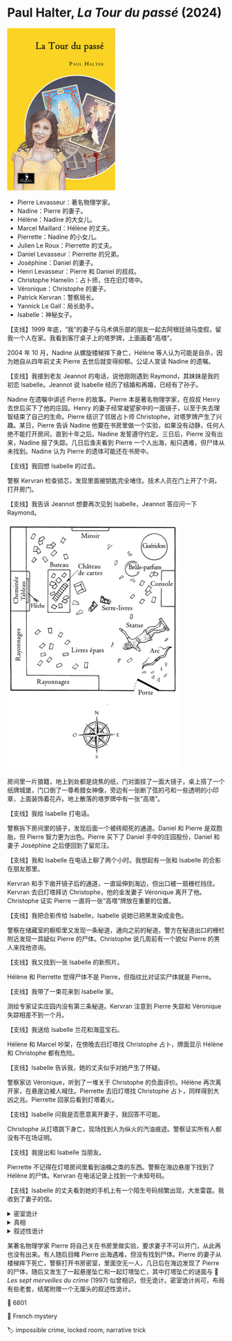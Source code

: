 # Paul Halter, <i>La Tour du passé</i> (2024)

<img src=images/2024_cover.jpg width=250/>

* Pierre Levasseur：著名物理学家。
* Nadine：Pierre 的妻子。
* Hélène：Nadine 的大女儿。
* Marcel Maillard：Hélène 的丈夫。
* Pierrette：Nadine 的小女儿。
* Julien Le Roux：Pierrette 的丈夫。
* Daniel Levasseur：Pierrette 的兄弟。
* Joséphine：Daniel 的妻子。
* Henri Levasseur：Pierre 和 Daniel 的叔叔。
* Christophe Hamelin：占卜师，住在旧灯塔中。
* Véronique：Christophe 的妻子。
* Patrick Kervran：警察局长。
* Yannick Le Gall：局长助手。
* Isabelle：神秘女子。

【支线】1999 年底，“我”的妻子与马术俱乐部的朋友一起去阿根廷骑马度假，留我一个人在家。我看到客厅桌子上的塔罗牌，上面画着“高塔”。

2004 年 10 月，Nadine 从螺旋楼梯摔下身亡，Hélène 等人认为可能是自杀，因为她自从四年前丈夫 Pierre 去世后就变得抑郁。公证人宣读 Nadine 的遗嘱。

【支线】我接到老友 Jeannot 的电话，说他刚刚遇到 Raymond，其妹妹是我的初恋 Isabelle。Jeannot 说 Isabelle 经历了结婚和再婚，已经有了孙子。

Nadine 在遗嘱中讲述 Pierre 的故事。Pierre 本是著名物理学家，在叔叔 Henry 去世后买下了他的庄园。Henry 的妻子经常凝望家中的一面镜子，以至于失去理智结束了自己的生命。Pierre 结识了邻居占卜师 Christophe，对塔罗牌产生了兴趣。某日，Pierre 告诉 Nadine 他要在书房里做一个实验，如果没有动静，任何人绝不能打开房间，直到十年之后。Nadine 发誓遵守约定。三日后，Pierre 没有出来，Nadine 报了失踪。几日后渔夫看到 Pierre 一个人出海，船只遇难，但尸体从未找到。Nadine 认为 Pierre 的遗体可能还在书房中。

【支线】我回想 Isabelle 的过去。

警察 Kervran 检查锁芯，发现里面被钥匙完全堵住。技术人员在门上开了个洞，打开房门。

【支线】我告诉 Jeannot 想要再次见到 Isabelle，Jeannot 答应问一下 Raymond。

<img src=images/2024_room.jpg width=400/>

房间里一片狼籍，地上到处都是烧焦的纸，门对面挂了一面大镜子，桌上搭了一个纸牌城堡，门口倒了一尊希腊女神像，旁边有一张断了弦的弓和一些透明的小印章，上面装饰着花卉。地上散落的塔罗牌中有一张“高塔”。

【支线】我给 Isabelle 打电话。

警察拆下房间里的镜子，发现后面一个被砖砌死的通道。Daniel 和 Pierre 是双胞胎，但 Pierre 智力更为出色。Pierre 买下了 Daniel 手中的庄园股份，Daniel 和妻子 Joséphine 之后便回到了留尼汪。

【支线】我和 Isabelle 在电话上聊了两个小时。我想起有一张和 Isabelle 的合影在朋友那里。

Kervran 和手下凿开镜子后的通道，一直延伸到海边，但出口被一扇栅栏挡住。Kervran 去旧灯塔拜访 Christophe，他的金发妻子 Véronique 离开了他。Christophe 证实 Pierre 一直将一张“高塔”牌放在重要的位置。

【支线】我把合影传给 Isabelle，Isabelle 说她已把黑发染成金色。

警察在储藏室的橱柜里又发现一条秘道，通向之前的秘道。警方在秘道出口的栅栏附近发现一具疑似 Pierre 的尸体。Christophe 说几周前有一个貌似 Pierre 的男人来找他咨询。

【支线】我又找到一张 Isabelle 的新照片。

Hélène 和 Pierrette 觉得尸体不是 Pierre，但指纹比对证实尸体就是 Pierre。

【支线】我带了一束花来到 Isabelle 家。

测绘专家证实庄园内没有第三条秘道。Kervran 注意到 Pierre 失踪和 Véronique 失踪相差不到一个月。

【支线】我送给 Isabelle 兰花和海蓝宝石。

Hélène 和 Marcel 吵架，在傍晚去旧灯塔找 Christophe 占卜，牌面显示 Hélène 和 Christophe 都有危险。

【支线】Isabelle 告诉我，她的丈夫似乎对她产生了怀疑。

警察家访 Véronique，听到了一堆关于 Christophe 的负面评价。Hélène 再次离开家，在悬崖边被人喊住。Pierrette 去旧灯塔找 Christophe 占卜，同样得到大凶之兆。Pierrette 回家后看到灯塔着火。

【支线】Isabelle 问我是否愿意离开妻子，我回答不可能。

Christophe 从灯塔跳下身亡，现场找到人为纵火的汽油痕迹。警察证实所有人都没有不在场证明。

【支线】我提出和 Isabelle 当朋友。

Pierrette 不记得在灯塔房间里看到油桶之类的东西。警察在海边悬崖下找到了 Hélène 的尸体。Kervran 在电话记录上找到一个未知号码。

【支线】Isabelle 的丈夫看到她的手机上有一个陌生号码频繁出现，大发雷霆。我收到了妻子的信。

<details><summary>密室诡计</summary>
犯人用绳子把一把弓绷紧，然后将它夹在墙和锁的按钮之间，两个触点用有黏性的小花印章垫住。犯人把一张涂有鞭炮粉的皱纸放在绳子中间，再用鞭炮做的引线把整个装置连接起来，点燃引线，迅速从门缝离开，弓松开之后自动将锁锁上。犯人在锁的按钮处只垫了一个印章，在墙上垫了三四个印章。印章非常柔软，可以容易地压缩到一半的厚度，所以留下了足够的开门余地。

<img src=images/2024_trick.jpg width=400/>
</details>

<details><summary>真相</summary>
Pierre 买下庄园后不久，Daniel 前去拜访，Pierre 对 Joséphine 一见倾心，二人交换身份，Pierre 变身 Daniel 与 Joséphine 去了留尼汪，Daniel 则以 Pierre 的身份留在庄园。1985 年 Daniel 与 Nadine 结婚。

Daniel 与初恋旧情复燃，决定离开 Nadine，所以假装陷入疯狂，把自己锁在房间里，用密室诡计逃脱。Nadine 报了失踪，Pierre 为了避免警方搜索，假装在船难事故中死亡。Daniel 去留尼汪向 Pierre 解释了真相，遭到 Pierre 谴责。Nadine 去世后，Hélène 通知“Daniel 叔叔”（其实是 Pierre）来参加葬礼，Pierre 与 Daniel 在庄园秘密会面，二人爆发冲突，Pierre 不慎滑下悬崖摔死。Daniel 知道一旦有人发现 Pierre 的尸体，自己交换身份的事情就会曝光，所以他将身份再次由 Pierre 更换成“留尼汪的 Daniel”，参加了 Nadine 的葬礼。Daniel 假冒 Pierre 找 Christophe 占卜，故意留下“Pierre 偷偷回到村里”的假象，但被 Christophe 看穿。Daniel 将 Hélène 推下悬崖，把 Christophe 打晕后在屋里泼上汽油点火，迫使他跳下灯塔。Daniel 多次用 Pierre 留下的手机与 Joséphine 通电话，但有一次不经意用了另一个手机，被 Kervran 发现。Daniel 的现任妻子名为 Durand。
</details>

<details><summary>叙述性诡计</summary>
支线中的“我”是警察局长 Patrick Kervran，他的前妻去了阿根廷后决定留在那里，Kervran 与初恋 Isabelle 重修旧好。
</details>

某著名物理学家 Pierre 将自己关在书房里做实验，要求妻子不可以开门，从此再也没有出来。有人随后目睹 Pierre 出海遇难，但没有找到尸体。Pierre 的妻子从楼梯摔下死亡，警察打开书房密室，里面空无一人，几日后在海边发现了 Pierre 的尸体，随后又发生了一起悬崖坠亡和一起灯塔坠亡，其中灯塔坠亡的谜面与 📖 <i>Les sept merveilles du crime</i> (1997) 似曾相识，但无诡计。密室诡计尚可，布局有些老套，结尾附赠一个无厘头的叙述性诡计。

:link: 6801

:file_folder: French mystery

:label: impossible crime, locked room, narrative trick
